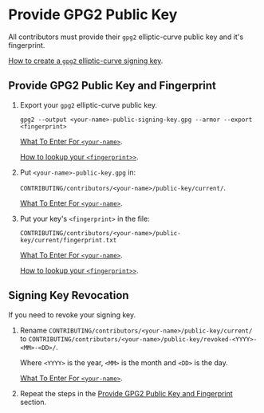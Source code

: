 # Provide GPG2 Public Key

All contributors must provide their `gpg2` elliptic-curve public key
and it's fingerprint.

[How to create a `gpg2` elliptic-curve signing key][create-key].

[create-key]: <https://github.com/sean-hut/contributing-rules/blob/develop/reference/creating-gpg2-eliptic-curve-signing.md>

## Provide GPG2 Public Key and Fingerprint

1. Export your `gpg2` elliptic-curve public key.

    `gpg2 --output <your-name>-public-signing-key.gpg --armor --export <fingerprint>`

    [What To Enter For `<your-name>`][name].

    [How to lookup your `<fingerprint>>`][fingerprint].

1. Put `<your-name>-public-key.gpg` in:

    `CONTRIBUTING/contributors/<your-name>/public-key/current/`.

    [What To Enter For `<your-name>`][name].

1. Put your key's `<fingerprint>` in the file:

    `CONTRIBUTING/contributors/<your-name>/public-key/current/fingerprint.txt`

    [What To Enter For `<your-name>`][name].

    [How to lookup your `<fingerprint>>`][fingerprint].

## Signing Key Revocation

If you need to revoke your signing key.

1. Rename `CONTRIBUTING/contributors/<your-name>/public-key/current/`
to `CONTRIBUTING/contributors/<your-name>/public-key/revoked-<YYYY>-<MM>-<DD>/`.

    Where `<YYYY>` is the year, `<MM>` is the month and `<DD>` is the day.

    [What To Enter For `<your-name>`][name].

1.  Repeat the steps in the [Provide GPG2 Public Key and Fingerprint](#provide-gpg2-public-key-and-fingerprint) section.

[fingerprint]: <https://github.com/sean-hut/contributing-rules/blob/develop/reference/lookup-fingerprint.md>
[name]: <https://github.com/sean-hut/contributing-rules/blob/develop/reference/your-name-value.md>
